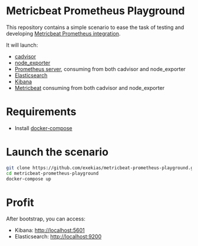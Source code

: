 # Metricbeat Prometheus Playground

This repository contains a simple scenario to ease the task of testing and developing [Metricbeat Prometheus integration](https://www.elastic.co/guide/en/beats/metricbeat/master/metricbeat-module-prometheus.html).

It will launch:

- [cadvisor](https://github.com/google/cadvisor)
- [node_exporter](https://github.com/prometheus/node_exporter)
- [Prometheus server](https://github.com/prometheus/prometheus), consuming from both cadvisor and node_exporter
- [Elasticsearch](https://www.elastic.co/products/elasticsearch)
- [Kibana](https://www.elastic.co/products/kibana)
- [Metricbeat](https://www.elastic.co/products/beats/metricbeat) consuming from both cadvisor and node_exporter


# Requirements

 - Install [docker-compose](https://docs.docker.com/compose/install/)
 
# Launch the scenario

```bash
git clone https://github.com/exekias/metricbeat-prometheus-playground.git
cd metricbeat-prometheus-playground
docker-compose up
```

# Profit

After bootstrap, you can access:

- Kibana: [http://localhost:5601](http://localhost:5601)
- Elasticsearch: [http://localhost:9200](http://localhost:9200)
